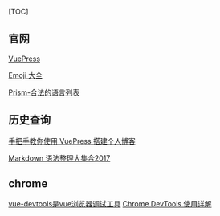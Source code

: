 [TOC]

## 官网
[VuePress](https://v1.vuepress.vuejs.org/zh/guide/ " VuePress")

[Emoji 大全](https://www.webfx.com/tools/emoji-cheat-sheet/ "Emoji 大全")

[Prism-合法的语言列表](https://prismjs.com/#languages-list "Prism-合法的语言列表")

## 历史查询

[手把手教你使用 VuePress 搭建个人博客][1]

[Markdown 语法整理大集合2017][2]

## chrome

[vue-devtools是vue浏览器调试工具](https://www.cnblogs.com/niuxiaoling/p/8269095.html)
[Chrome DevTools 使用详解](https://blog.csdn.net/hello_sgw/article/details/79618080)

[1]: https://www.cnblogs.com/softidea/p/10084946.html   "手把手教你使用 VuePress 搭建个人博客"
[2]: https://www.jianshu.com/p/b03a8d7b1719   "Markdown 语法整理大集合2017"


